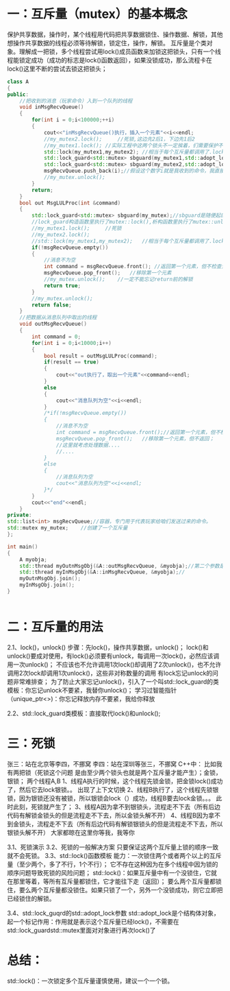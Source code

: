 # 一：互斥量（mutex）的基本概念

保护共享数据，操作时，某个线程用代码把共享数据锁住、操作数据、解锁，其他想操作共享数据的线程必须等待解锁，锁定住，操作，解锁。
互斥量是个类对象。理解成一把锁，多个线程尝试用lock()成员函数来加锁这把锁头，只有一个线程能锁定成功（成功的标志是lock()函数返回），如果没锁成功，那么流程卡在lock()这里不断的尝试去锁这把锁头；

```c++
class A
{
public:
	//把收到的消息（玩家命令）入到一个队列的线程
	void inMsgRecvQueue()
	{
		for(int i = 0;i<100000;++i)
		{
			cout<<"inMsgRecvQueue()执行，插入一个元素"<<i<<endl;
			//my_mutex2.lock();		//死锁,这边先2后1，下边先1后2
			//my_mutex1.lock();	//实际工程中这两个锁头不一定挨着，们需要保护不同的数据共享块；
			std::lock(my_mutex1,my_mutex2);	//相当于每个互斥量都调用了.lock();
			std::lock_guard<std::mutex> sbguard(my_mutex1,std::adopt_lock);	//这样能省略自己unlock的步骤
			std::lock_guard<std::mutex> sbguard(my_mutex2,std::adopt_lock);
			msgRecvQueue.push_back(i);//假设这个数字i就是我收到的命令，我直接弄到消息队列里边来；
			//my_mutex.unlock();
		}
		return;
	}
	bool out MsgLULProc(int &command)
	{
		std::lock_guard<std::mutex> sbguard(my_mutex);//sbguard是随便起的对象名
		//lock_guard构造函数里执行了mutex::lock(),析构函数里执行了mutex::unlock();
		//my_mutex1.lock();		//死锁
		//my_mutex2.lock();
		//std::lock(my_mutex1,my_mutex2);	//相当于每个互斥量都调用了.lock();
		if(!msgRecvQueue.empty())
		{
			//消息不为空
			int command = msgRecvQueue.front();	//返回第一个元素，但不检查元素是否存在
			msgRecvQueue.pop_front();	//移除第一个元素
			//my_mutex.unlock();	//一定不能忘记return前的解锁
			return true;
		}
		//my_mutex.unlock();
		return false;
	}
	//把数据从消息队列中取出的线程
	void outMsgRecvQueue()
	{
		int command = 0;
		for(int i = 0;i<10000;i++)
		{
			bool result = outMsgLULProc(command);
			if(result == true)
			{
				cout<<"out执行了，取出一个元素"<<command<<endl;
			}
			else
			{
				cout<<"消息队列为空"<<i<<endl;
			}
			/*if(!msgRecvQueue.empty())
			{
				//消息不为空
				int command = msgRecvQueue.front();//返回第一个元素，但不检查元素是否存在；
				msgRecvQueue.pop_front();	//移除第一个元素，但不返回；
				//这里就考虑处理数据....
				//....
			}
			else
			{
				//消息队列为空
				cout<<"消息队列为空"<<i<<endl;
			}*/
		}
		cout<<"end"<<endl;
	}
private:
std::list<int> msgRecvQueue;//容器，专门用于代表玩家给咱们发送过来的命令。
std::mutex my_mutex;	//创建了一个互斥量
};

int main()
{
	A myobja;
	std::thread myOutnMsgObj(&A::outMsgRecvQueue, &myobja);//第二个参数是引用才能保证用的是同一个对象
	std::thread myInMsgObj(&A::inMsgRecvQueue, &myobja);//
	myOutnMsgObj.join();
	myInMsgObj.join();
}



```

# 二：互斥量的用法

2.1、lock()，unlock()
步骤：先lock()，操作共享数据，unlock()；
lock()和unlock()要成对使用，有lock()必须要有unlock，每调用一次lock()，必然应该调用一次unlock()；
不应该也不允许调用1次lock()却调用了2次unlock()，也不允许调用2次lock却调用1次unlock()，这些非对称数量的调用
有lock忘记unlock的问题非常难排查；
为了防止大家忘记unlock()，引入了一个叫std::lock_guard的类模板：你忘记unlock不要紧，我替你unlock()；
学习过智能指针（unique_ptr<>)：你忘记释放内存不要紧，我给你释放

2.2、std::lock_guard类模板：直接取代lock()和unlock();

# 三：死锁

张三：站在北京等李四，不挪窝
李四：站在深圳等张三，不挪窝
C++中：
比如我有两把锁（死锁这个问题 是由至少两个锁头也就是两个互斥量才能产生）；金锁，银锁；
两个线程A,B
1、线程A执行的时候，这个线程先锁金锁，把金锁lock()成功了，然后它去lock银锁。。
出现了上下文切换
2、线程B执行了，这个线程先锁银锁，因为银锁还没有被锁，所以银锁会lock（）成功，线程B要去lock金锁。。。
此时此刻，死锁就产生了；
3、线程A因为拿不到银锁头，流程走不下去（所有后边代码有解锁金锁头的但是流程走不下去，所以金锁头解不开）
4、线程B因为拿不到金锁头，流程走不下去（所有后边代码有解锁银锁头的但是流程走不下去，所以银锁头解不开）
大家都晾在这里你等我，我等你

3.1、死锁演示
3.2、死锁的一般解决方案
只要保证这两个互斥量上锁的顺序一致就不会死锁。
3.3、std::lock()函数模板
能力：一次锁住两个或者两个以上的互斥量（至少两个，多了不行，1个不行）；
它不存在这种因为在多个线程中因为锁的顺序问题导致死锁的风险问题；
std::lock()：如果互斥量中有一个没锁住，它就在那里等着，等所有互斥量都锁住，它才能往下走（返回）；
要么两个互斥量都锁住，要么两个互斥量都没锁住。如果只锁了一个，另外一个没锁成功，则它立即把已经锁住的解锁。

3.4、std::lock_guqrd的std::adopt_lock参数
std::adopt_lock是个结构体对象，起一个标记作用：作用就是表示这个互斥量已经lock()，不需要在std::lock_guardstd::mutex里面对对象进行再次lock()了

# 总结：

std::lock()：一次锁定多个互斥量谨慎使用，建议一个一个锁。
